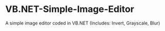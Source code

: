 VB.NET-Simple-Image-Editor
==========================

A simple image editor coded in VB.NET (Includes: Invert, Grayscale, Blur)
